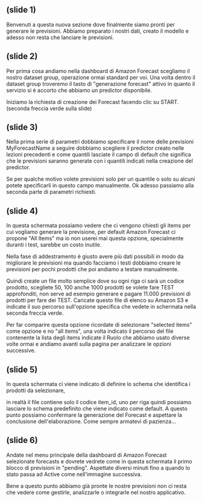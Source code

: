 ## (slide 1)

Benvenuti a questa nuova sezione dove finalmente siamo pronti per generare le previsioni. Abbiamo preparato i nostri dati, creato il modello e adesso non resta che lanciare le previsioni.

## (slide 2)

Per prima cosa andiamo nella dashboard di Amazon Forecast scegliamo il nostro dataset group, operazione ormai standard per voi. Una volta dentro il dataset group troveremo il tasto di "generazione forecast" attivo in quanto il servizio si è accorto che abbiamo un predictor disponibile.

Iniziamo la richiesta di creazione dei Forecast facendo clic su START. (seconda freccia verde sulla slide)

## (slide 3)

Nella prima serie di parametri dobbiamo specificare il nome delle previsioni MyForecastName a seguire dobbiamo scegliere il predictor creato nelle lezioni precedenti e come quantili lasciate il campo di default che significa che le previsioni saranno generate con i quantili indicati nella creazione del predictor.

Se per qualche motivo volete previsioni solo per un quantile o solo su alcuni potete specificarli in questo campo manualmente. Ok adesso passiamo alla seconda parte di parametri richiesti.

## (slide 4)

In questa schermata possiamo vedere che ci vengono chiesti gli items per cui vogliamo generare la previsione, per default Amazon Forecast ci propone "All Items" ma io non userei mai questa opzione, specialmente duranti i test, sarebbe un costo inutile.

Nella fase di addestramento è giusto avere più dati possibili in modo da migliorare le previsioni ma quando facciamo i testi dobbiamo creare le previsioni per pochi prodotti che poi andiamo a testare manualmente.

Quindi create un file molto semplice dove su ogni riga ci sarà un codice prodotto, scegliete 50, 100 anche 1000 prodotti se volete fare TEST approfonditi, non serve ad esempio generare e pagare 11.000 previsioni di prodotti per fare dei TEST. Caricate questo file di elenco su Amazon S3 e indicate il suo percorso sull'opzione specifica che vedete in schermata nella seconda freccia verde.

Per far comparire questa opzione ricordate di selezionare "selected items" come opzione e no "all items", una volta indicato il percorso del file contenente la lista degli items indicate il Ruolo che abbiamo usato diverse volte ormai e andiamo avanti sulla pagina per analizzare le opzioni successive. 

## (slide 5)

In questa schermata ci viene indicato di definire lo schema che identifica i prodotti da selezionare, 

in realtà il file contiene solo il codice item_id, uno per riga quindi possiamo lasciare lo schema predefinito che viene indicato come default. A questo punto possiamo confermare la generazione del Forecast e aspettare la conclusione dell'elaborazione. Come sempre armatevi di pazienza...

## (slide 6)

Andate nel menu principale della dashboard di Amazon Forecast selezionate forecasts e dovrete vedrete come in questa schermata il primo blocco di previsioni in "pending". Aspettate diversi minuti fino a quando lo stato passa ad Active come nell'immagine successiva.

Bene a questo punto abbiamo già pronte le nostre previsioni non ci resta che vedere come gestirle, analizzarle o integrarle nel nostro applicativo.